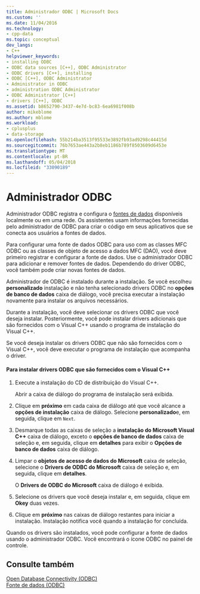 ```yaml
---
title: Administrador ODBC | Microsoft Docs
ms.custom: ''
ms.date: 11/04/2016
ms.technology:
- cpp-data
ms.topic: conceptual
dev_langs:
- C++
helpviewer_keywords:
- installing ODBC
- ODBC data sources [C++], ODBC Administrator
- ODBC drivers [C++], installing
- ODBC [C++], ODBC Administrator
- Administrator in ODBC
- administration ODBC Administrator
- ODBC Administrator [C++]
- drivers [C++], ODBC
ms.assetid: b8652790-3437-4e7d-bc83-6ea6981f008b
author: mikeblome
ms.author: mblome
ms.workload:
- cplusplus
- data-storage
ms.openlocfilehash: 55b214ba3513f95533e3892fb93ad9298c44415d
ms.sourcegitcommit: 76b7653ae443a2b8eb1186b789f8503609d6453e
ms.translationtype: MT
ms.contentlocale: pt-BR
ms.lasthandoff: 05/04/2018
ms.locfileid: "33090189"
---
```

# <a name="odbc-administrator"></a>Administrador ODBC
Administrador ODBC registra e configura o [fontes de dados](../../data/odbc/data-source-odbc.md) disponíveis localmente ou em uma rede. Os assistentes usam informações fornecidas pelo administrador de ODBC para criar o código em seus aplicativos que se conecta aos usuários a fontes de dados.  
  
 Para configurar uma fonte de dados ODBC para uso com as classes MFC ODBC ou as classes de objeto de acesso a dados MFC (DAO), você deve primeiro registrar e configurar a fonte de dados. Use o administrador ODBC para adicionar e remover fontes de dados. Dependendo do driver ODBC, você também pode criar novas fontes de dados.  
  
 Administrador de ODBC é instalado durante a instalação. Se você escolheu **personalizado** instalação e não tenha selecionado drivers ODBC no **opções de banco de dados** caixa de diálogo, você precisa executar a instalação novamente para instalar os arquivos necessários.  
  
 Durante a instalação, você deve selecionar os drivers ODBC que você deseja instalar. Posteriormente, você pode instalar drivers adicionais que são fornecidos com o Visual C++ usando o programa de instalação do Visual C++.  
  
 Se você deseja instalar os drivers ODBC que não são fornecidos com o Visual C++, você deve executar o programa de instalação que acompanha o driver.  
  
#### <a name="to-install-odbc-drivers-that-ship-with-visual-c"></a>Para instalar drivers ODBC que são fornecidos com o Visual C++  
  
1.  Execute a instalação do CD de distribuição do Visual C++.  
  
     Abrir a caixa de diálogo do programa de instalação será exibida.  
  
2.  Clique em **próximo** em cada caixa de diálogo até que você alcance a **opções de instalação** caixa de diálogo. Selecione **personalizado**e, em seguida, clique em `Next`.  
  
3.  Desmarque todas as caixas de seleção a **instalação do Microsoft Visual C++** caixa de diálogo, exceto o **opções de banco de dados** caixa de seleção e, em seguida, clique em **detalhes** para exibir o **Opções de banco de dados** caixa de diálogo.  
  
4.  Limpar o **objetos de acesso de dados do Microsoft** caixa de seleção, selecione o **Drivers de ODBC do Microsoft** caixa de seleção e, em seguida, clique em **detalhes**.  
  
     O **Drivers de ODBC do Microsoft** caixa de diálogo é exibida.  
  
5.  Selecione os drivers que você deseja instalar e, em seguida, clique em **Okey** duas vezes.  
  
6.  Clique em **próximo** nas caixas de diálogo restantes para iniciar a instalação. Instalação notifica você quando a instalação for concluída.  
  
 Quando os drivers são instalados, você pode configurar a fonte de dados usando o administrador ODBC. Você encontrará o ícone ODBC no painel de controle.  
  
## <a name="see-also"></a>Consulte também  
 [Open Database Connectivity (ODBC)](../../data/odbc/open-database-connectivity-odbc.md)   
 [Fonte de dados (ODBC)](../../data/odbc/data-source-odbc.md)